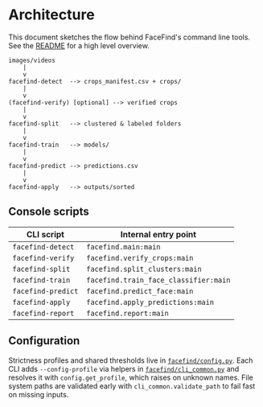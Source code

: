 # Architecture

This document sketches the flow behind FaceFind's command line tools. See the
[README](../README.md) for a high level overview.

```
images/videos
    |
    v
facefind-detect  --> crops_manifest.csv + crops/
    |
    v
(facefind-verify) [optional] --> verified crops
    |
    v
facefind-split   --> clustered & labeled folders
    |
    v
facefind-train   --> models/
    |
    v
facefind-predict --> predictions.csv
    |
    v
facefind-apply   --> outputs/sorted
```

## Console scripts

| CLI script        | Internal entry point                     |
|-------------------|------------------------------------------|
| `facefind-detect` | `facefind.main:main`                     |
| `facefind-verify` | `facefind.verify_crops:main`             |
| `facefind-split`  | `facefind.split_clusters:main`           |
| `facefind-train`  | `facefind.train_face_classifier:main`    |
| `facefind-predict`| `facefind.predict_face:main`             |
| `facefind-apply`  | `facefind.apply_predictions:main`        |
| `facefind-report` | `facefind.report:main`                   |

## Configuration

Strictness profiles and shared thresholds live in
[`facefind/config.py`](../facefind/config.py). Each CLI adds
`--config-profile` via helpers in [`facefind/cli_common.py`](../facefind/cli_common.py)
and resolves it with `config.get_profile`, which raises on unknown names. File
system paths are validated early with `cli_common.validate_path` to fail fast on
missing inputs.

